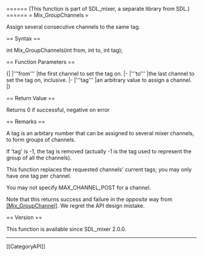 ====== (This function is part of SDL_mixer, a separate library from SDL.) ======
= Mix_GroupChannels =

Assign several consecutive channels to the same tag.

== Syntax ==

<syntaxhighlight lang='c'>
int Mix_GroupChannels(int from, int to, int tag);
</syntaxhighlight>

== Function Parameters ==

{|
|'''from'''
|the first channel to set the tag on.
|-
|'''to'''
|the last channel to set the tag on, inclusive.
|-
|'''tag'''
|an arbitrary value to assign a channel.
|}

== Return Value ==

Returns 0 if successful, negative on error

== Remarks ==

A tag is an arbitary number that can be assigned to several mixer channels,
to form groups of channels.

If 'tag' is -1, the tag is removed (actually -1 is the tag used to
represent the group of all the channels).

This function replaces the requested channels' current tags; you may only
have one tag per channel.

You may not specify MAX_CHANNEL_POST for a channel.

Note that this returns success and failure in the _opposite_ way from
[[Mix_GroupChannel]](). We regret the API design mistake.

== Version ==

This function is available since SDL_mixer 2.0.0.

----
[[CategoryAPI]]


